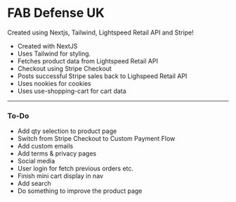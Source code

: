 # FAB Defense UK 

Created using Nextjs, Tailwind, Lightspeed Retail API and Stripe!

- Created with NextJS
- Uses Tailwind for styling.
- Fetches product data from Lightspeed Retail API
- Checkout using Stripe Checkout
- Posts successful Stripe sales back to Lighspeed Retail API
- Uses nookies for cookies
- Uses use-shopping-cart for cart data


---

### To-Do

- Add qty selection to product page
- Switch from Stripe Checkout to Custom Payment Flow
- Add custom emails
- Add terms & privacy pages
- Social media
- User login for fetch previous orders etc.
- Finish mini cart display in nav
- Add search
- Do something to improve the product page